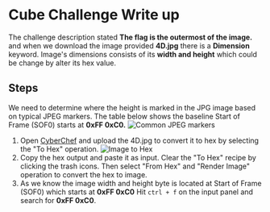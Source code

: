 # Cube Challenge Write up
The challenge description stated **The flag is the outermost of the image.** and when we download the image provided **4D.jpg** there is a **Dimension** keyword.
Image's dimensions consists of its **width and height** which could be change by alter its hex value.

## Steps
We need to determine where the height is marked in the JPG image based on typical JPEG markers. The table below shows the baseline Start of Frame (SOF0) starts at **0xFF 0xC0.**
![Common JPEG markers](https://github.com/aminnazri00/AturKreatif-2023/assets/58243519/12d84d7f-c611-43a1-86f5-52df12841f3c)

1. Open [CyberChef](https://gchq.github.io/CyberChef/) and upload the 4D.jpg to convert it to hex by selecting the "To Hex" operation.
![Image to Hex](https://github.com/aminnazri00/AturKreatif-2023/assets/58243519/a3af53db-3b79-4dfa-aae7-f6d4e4963abb)
2. Copy the hex output and paste it as input. Clear the "To Hex" recipe by clicking the trash icons. Then select "From Hex" and "Render Image" operation to convert the hex to image.
3. As we know the image width and height byte is located at  Start of Frame (SOF0) which starts at **0xFF 0xC0** Hit  `ctrl + f` on the input panel and search for **0xFF 0xC0**. 
